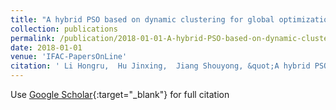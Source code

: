 ```yaml
---
title: "A hybrid PSO based on dynamic clustering for global optimization"
collection: publications
permalink: /publication/2018-01-01-A-hybrid-PSO-based-on-dynamic-clustering-for-global-optimization
date: 2018-01-01
venue: 'IFAC-PapersOnLine'
citation: ' Li Hongru,  Hu Jinxing,  Jiang Shouyong, &quot;A hybrid PSO based on dynamic clustering for global optimization.&quot; IFAC-PapersOnLine, 2018.'
---
```

Use [Google Scholar](https://scholar.google.com/scholar?q=A+hybrid+PSO+based+on+dynamic+clustering+for+global+optimization){:target="_blank"} for full citation